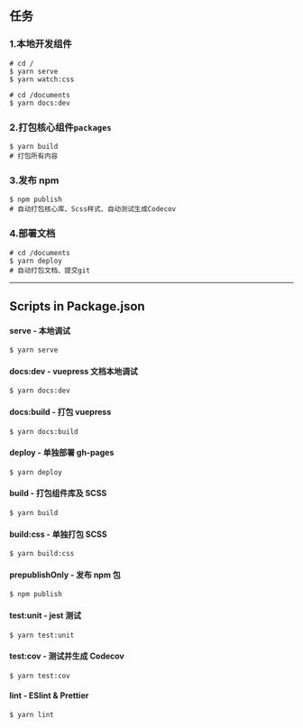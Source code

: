 ## 任务

### 1.本地开发组件

```shell
# cd /
$ yarn serve
$ yarn watch:css

# cd /documents
$ yarn docs:dev
```

### 2.打包核心组件`packages`

```shell
$ yarn build
# 打包所有内容
```

### 3.发布 npm

```shell
$ npm publish
# 自动打包核心库、Scss样式、自动测试生成Codecov
```

### 4.部署文档

```shell
# cd /documents
$ yarn deploy
# 自动打包文档、提交git
```

---

## Scripts in Package.json

#### serve - 本地调试

```shell
$ yarn serve
```

#### docs:dev - vuepress 文档本地调试

```shell
$ yarn docs:dev
```

#### docs:build - 打包 vuepress

```shell
$ yarn docs:build
```

#### deploy - 单独部署 gh-pages

```shell
$ yarn deploy
```

#### build - 打包组件库及 SCSS

```shell
$ yarn build
```

#### build:css - 单独打包 SCSS

```shell
$ yarn build:css
```

#### prepublishOnly - 发布 npm 包

```shell
$ npm publish
```

#### test:unit - jest 测试

```shell
$ yarn test:unit
```

#### test:cov - 测试并生成 Codecov

```shell
$ yarn test:cov
```

#### lint - ESlint & Prettier

```shell
$ yarn lint
```
